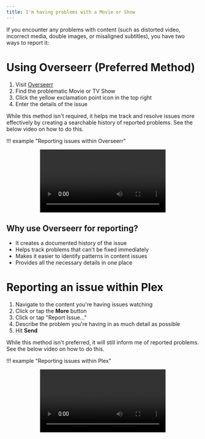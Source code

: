```yaml
---
title: I'm having problems with a Movie or Show
---
```


If you encounter any problems with content (such as distorted video, incorrect media, double images, or misaligned subtitles), you have two ways to report it:

# Using Overseerr (Preferred Method)

   1. Visit [Overseerr](https://overseerr.bitpushr.net)
   2. Find the problematic Movie or TV Show
   3. Click the yellow exclamation point icon in the top right
   4. Enter the details of the issue

   While this method isn't required, it helps me track and resolve issues more effectively by creating a searchable history of reported problems. See the below video on how to do this.

!!! example "Reporting issues within Overseerr"
    <center><video style="width:65%" controls="true" alt="type:video">
        <source src="../../assets/video/overseerr-reporting-issues.webm" type="video/webm">
    </video></center>

## Why use Overseerr for reporting?

- It creates a documented history of the issue
- Helps track problems that can't be fixed immediately
- Makes it easier to identify patterns in content issues
- Provides all the necessary details in one place

# Reporting an issue within Plex

   1. Navigate to the content you're having issues watching
   2. Click or tap the **More** button
   3. Click or tap "Report Issue..."
   4. Describe the problem you're having in as much detail as possible
   5. Hit **Send**

   While this method isn't preferred, it will still inform me of reported problems. See the below video on how to do this.

!!! example "Reporting issues within Plex"
    <center><video style="width:65%" controls="true" alt="type:video">
        <source src="../../assets/video/plex-reporting-issues.webm" type="video/webm">
    </video></center>
